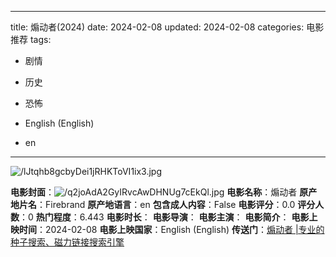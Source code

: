 
---
title: 煽动者(2024)
date: 2024-02-08
updated: 2024-02-08
categories: 电影推荐
tags:

- 剧情
- 历史
- 恐怖

- English (English)
- en
---

<img src="https://image.tmdb.org/t/p/original/lJtqhb8gcbyDei1jRHKToVI1ix3.jpg" alt="/lJtqhb8gcbyDei1jRHKToVI1ix3.jpg" title="/lJtqhb8gcbyDei1jRHKToVI1ix3.jpg">

**电影封面**：<img src="https://image.tmdb.org/t/p/w200/q2joAdA2GyIRvcAwDHNUg7cEkQl.jpg" alt="/q2joAdA2GyIRvcAwDHNUg7cEkQl.jpg" title="/q2joAdA2GyIRvcAwDHNUg7cEkQl.jpg">
**电影名称**：煽动者
**原产地片名**：Firebrand
**原产地语言**：en
**包含成人内容**：False
**电影评分**：0.0
**评分人数**：0
**热门程度**：6.443
**电影时长**：
**电影导演**：
**电影主演**：
**电影简介**：
**电影上映时间**：2024-02-08
**电影上映国家**：English (English)
**传送门**：[煽动者 |专业的种子搜索、磁力链接搜索引擎](https://movie.amd794.com:2083/?search=Firebrand&ordering=&mode=match_phrase&page_size=10&page=1)

